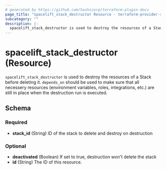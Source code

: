 ```yaml
---
# generated by https://github.com/hashicorp/terraform-plugin-docs
page_title: "spacelift_stack_destructor Resource - terraform-provider-spacelift"
subcategory: ""
description: |-
  spacelift_stack_destructor is used to destroy the resources of a Stack before deleting it. depends_on should be used to make sure that all necessery resources (environment variables, roles, integrations, etc.) are still in place when the destruction run is executed.
---
```


# spacelift_stack_destructor (Resource)

`spacelift_stack_destructor` is used to destroy the resources of a Stack before deleting it. `depends_on` should be used to make sure that all necessery resources (environment variables, roles, integrations, etc.) are still in place when the destruction run is executed.



<!-- schema generated by tfplugindocs -->
## Schema

### Required

- **stack_id** (String) ID of the stack to delete and destroy on destruction

### Optional

- **deactivated** (Boolean) If set to true, destruction won't delete the stack
- **id** (String) The ID of this resource.


